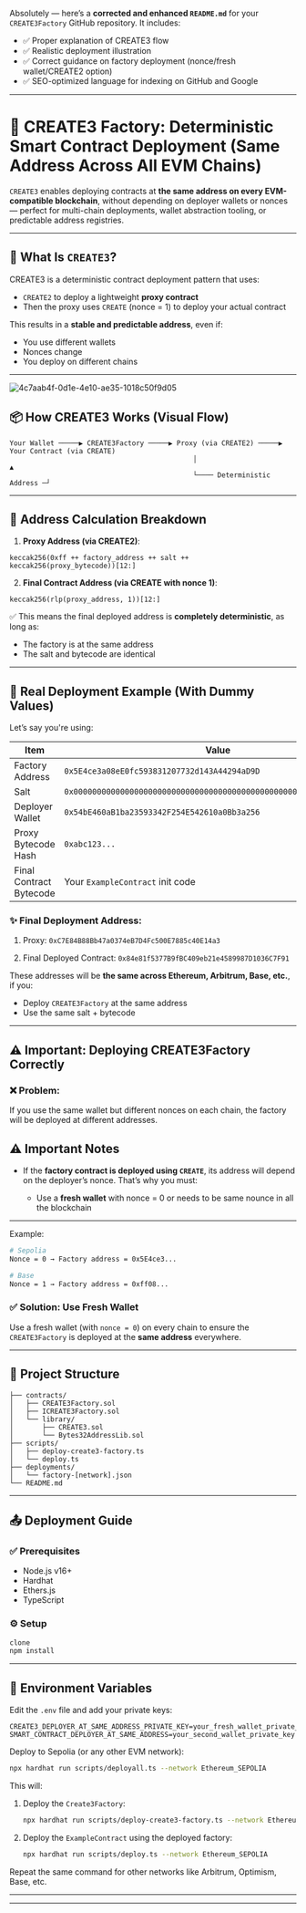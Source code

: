 Absolutely — here’s a **corrected and enhanced `README.md`** for your `CREATE3Factory` GitHub repository. It includes:

* ✅ Proper explanation of CREATE3 flow
* ✅ Realistic deployment illustration
* ✅ Correct guidance on factory deployment (nonce/fresh wallet/CREATE2 option)
* ✅ SEO-optimized language for indexing on GitHub and Google

---

# 🚀 CREATE3 Factory: Deterministic Smart Contract Deployment (Same Address Across All EVM Chains)

`CREATE3` enables deploying contracts at **the same address on every EVM-compatible blockchain**, without depending on deployer wallets or nonces — perfect for multi-chain deployments, wallet abstraction tooling, or predictable address registries.

---

## 🔧 What Is `CREATE3`?

CREATE3 is a deterministic contract deployment pattern that uses:

* `CREATE2` to deploy a lightweight **proxy contract**
* Then the proxy uses `CREATE` (nonce = 1) to deploy your actual contract

This results in a **stable and predictable address**, even if:

* You use different wallets
* Nonces change
* You deploy on different chains

---

![4c7aab4f-0d1e-4e10-ae35-1018c50f9d05](https://github.com/user-attachments/assets/e85c9785-1693-4436-ae00-a6017c614551)

## 📦 How CREATE3 Works (Visual Flow)

```
Your Wallet ─────▶ CREATE3Factory ─────▶ Proxy (via CREATE2) ─────▶ Your Contract (via CREATE)
                                             │                             ▲
                                             └──── Deterministic Address ─┘
```

---

## 📍 Address Calculation Breakdown

1. **Proxy Address (via CREATE2)**:

```solidity
keccak256(0xff ++ factory_address ++ salt ++ keccak256(proxy_bytecode))[12:]
```

2. **Final Contract Address (via CREATE with nonce 1)**:

```solidity
keccak256(rlp(proxy_address, 1))[12:]
```

✅ This means the final deployed address is **completely deterministic**, as long as:

* The factory is at the same address
* The salt and bytecode are identical

---

## 🔁 Real Deployment Example (With Dummy Values)

Let’s say you're using:

| Item                    | Value                                                                |
| ----------------------- | -------------------------------------------------------------------- |
| Factory Address         | `0x5E4ce3a08eE0fc593831207732d143A44294aD9D`                         |
| Salt                    | `0x000000000000000000000000000000000000000000000000000000000000C0DE` |
| Deployer Wallet         | `0x54bE460aB1ba23593342F254E542610a0Bb3a256`                         |
| Proxy Bytecode Hash     | `0xabc123...`                                                        |
| Final Contract Bytecode | Your `ExampleContract` init code                                     |

### ✨ Final Deployment Address:

1. Proxy:
   `0xC7E84B88Bb47a0374eB7D4Fc500E7885c40E14a3`

2. Final Deployed Contract:
   `0x84e81f5377B9fBC409eb21e4589987D1036C7F91`

These addresses will be **the same across Ethereum, Arbitrum, Base, etc.**, if you:

* Deploy `CREATE3Factory` at the same address
* Use the same salt + bytecode

---

## ⚠️ Important: Deploying CREATE3Factory Correctly

### ❌ Problem:

If you use the same wallet but different nonces on each chain, the factory will be deployed at different addresses.

## ⚠️ Important Notes

* If the **factory contract is deployed using `CREATE`**, its address will depend on the deployer’s nonce. That’s why you must:

  * Use a **fresh wallet** with nonce = 0 or needs to be same nounce in all the blockchain


---


Example:

```bash
# Sepolia
Nonce = 0 → Factory address = 0x5E4ce3...

# Base
Nonce = 1 → Factory address = 0xff08...
```

### ✅ Solution: Use Fresh Wallet

Use a fresh wallet (with `nonce = 0`) on every chain to ensure the `CREATE3Factory` is deployed at the **same address** everywhere.

---

## 📁 Project Structure

```
├── contracts/
│   ├── CREATE3Factory.sol
│   ├── ICREATE3Factory.sol
│   └── library/
│       ├── CREATE3.sol
│       └── Bytes32AddressLib.sol
├── scripts/
│   ├── deploy-create3-factory.ts
│   └── deploy.ts
├── deployments/
│   └── factory-[network].json
└── README.md
```

---

## 📤 Deployment Guide

### ✅ Prerequisites

* Node.js v16+
* Hardhat
* Ethers.js
* TypeScript

### ⚙️ Setup

```bash
clone 
npm install
```

---

## 🔐 Environment Variables

Edit the `.env` file and add your private keys:

```env
CREATE3_DEPLOYER_AT_SAME_ADDRESS_PRIVATE_KEY=your_fresh_wallet_private_key
SMART_CONTRACT_DEPLOYER_AT_SAME_ADDRESS=your_second_wallet_private_key
```

Deploy to Sepolia (or any other EVM network):

```bash
npx hardhat run scripts/deployall.ts --network Ethereum_SEPOLIA
```

This will:

1. Deploy the `Create3Factory`:

   ```bash
   npx hardhat run scripts/deploy-create3-factory.ts --network Ethereum_SEPOLIA
   ```
2. Deploy the `ExampleContract` using the deployed factory:

   ```bash
   npx hardhat run scripts/deploy.ts --network Ethereum_SEPOLIA
   ```

Repeat the same command for other networks like Arbitrum, Optimism, Base, etc.

---
---
